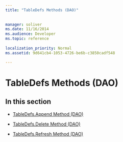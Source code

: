 ```yaml
---
title: "TableDefs Methods (DAO)"
 
 
manager: soliver
ms.date: 11/16/2014
ms.audience: Developer
ms.topic: reference
  
localization_priority: Normal
ms.assetid: 9d641cb4-1053-4726-be6b-c3850cadf548

---
```


# TableDefs Methods (DAO)

## In this section

- [TableDefs.Append Method (DAO)](tabledefs-append-method-dao.md)
    
- [TableDefs.Delete Method (DAO)](tabledefs-delete-method-dao.md)
    
- [TableDefs.Refresh Method (DAO)](tabledefs-refresh-method-dao.md)
    

